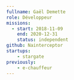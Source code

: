 ```yaml
---
fullname: Gaël Demette
role: Développeur
missions:
  - start: 2018-11-09
    end: 2020-12-31
    status: independent
github: Nainterceptor
startups:
    - stargate
previously:
    - e-chauffeur
---
```

